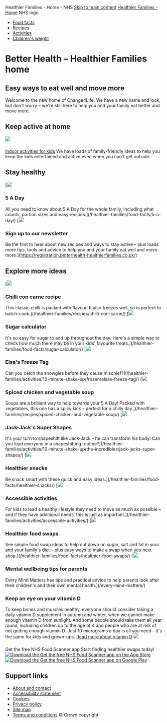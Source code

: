 
Healthier Families - Home - NHS
[Skip to main content](#maincontent)
[Healthier Families - Home](/healthier-families)
NHS logo
* [Food facts](/healthier-families/food-facts/)
* [Recipes](/healthier-families/recipes/)
* [Activities](/healthier-families/activities/)
* [Children's weight](/healthier-families/childrens-weight/)
# Better Health – Healthier Families home
## Easy ways to eat well and move more
Welcome to the new home of Change4Life. We have a new name and look, but don't worry – we're still here to help you and your family eat better and move more.
## Keep active at home
![](https://assets.nhs.uk/campaigns-cms-prod/images/indoor-activities-card.width-320.jpg)
### 
[Indoor activities for kids](/healthier-families/activities/indoor-activities-for-kids/)
We have loads of family-friendly ideas to help you keep the kids entertained and active even when you can't get outside.
## Stay healthy
[![](https://assets.nhs.uk/campaigns-cms-prod/images/5-a-day-page-card.2e16d0ba.fill-720x405.jpg)
### 5 A Day
All you need to know about 5 A Day for the whole family, including what counts, portion sizes and easy recipes.](/healthier-families/food-facts/5-a-day/)
[![](https://assets.nhs.uk/campaigns-cms-prod/images/Newsletter-sign-up-stock1.2e16d0ba.fill-720x405.jpg)
### Sign up to our newsletter
Be the first to hear about new recipes and ways to stay active – plus loads more tips, tools and advice to help you and your family eat well and move more.](https://registration.betterhealth-healthierfamilies.co.uk/)
## Explore more ideas
[![](https://assets.nhs.uk/campaigns-cms-prod/images/Chilli-con-carne.2e16d0ba.fill-720x405.jpg)
### Chilli con carne recipe
This classic chilli is packed with flavour. It also freezes well, so is perfect to batch-cook.](/healthier-families/recipes/chilli-con-carne/)
[![](https://assets.nhs.uk/campaigns-cms-prod/images/sug-calc-image-card.2e16d0ba.fill-720x405.jpg)
### Sugar calculator
It's so easy for sugar to add up throughout the day. Here's a simple way to check how much there may be in your kids' favourite treats.](/healthier-families/food-facts/sugar-calculator/)
[![](https://assets.nhs.uk/campaigns-cms-prod/images/Elsas_Freeze_Tag2.2e16d0ba.fill-720x405.png)
### Elsa's Freeze Tag
Can you catch the snowgies before they cause mischief?](/healthier-families/activities/10-minute-shake-up/frozen/elsas-freeze-tag/)
[![](https://assets.nhs.uk/campaigns-cms-prod/images/Spiced_chicken_soup.2e16d0ba.fill-720x405.png)
### Spiced chicken and vegetable soup
Soups are a brilliant way to help towards your 5 A Day! Packed with vegetables, this one has a spicy kick – perfect for a chilly day.](/healthier-families/recipes/spiced-chicken-and-vegetable-soup/)
[![](https://assets.nhs.uk/campaigns-cms-prod/images/Jack-Jacks_Super_Shapes_-_Main.2e16d0ba.fill-720x405.jpg)
### Jack-Jack's Super Shapes
It's your turn to shapeshift like Jack-Jack – he can transform his body! Can you lead everyone in a shapeshifting routine?](/healthier-families/activities/10-minute-shake-up/the-incredibles/jack-jacks-super-shapes/)
[![](https://assets.nhs.uk/campaigns-cms-prod/images/Snacks-page-card.2e16d0ba.fill-720x405.jpg)
### Healthier snacks
Be snack smart with these quick and easy ideas.](/healthier-families/food-facts/healthier-snacks/)
[![](https://assets.nhs.uk/campaigns-cms-prod/images/Accessible_activities.2e16d0ba.fill-720x405.jpg)
### Accessible activities
For kids to lead a healthy lifestyle they need to move as much as possible – and if they have additional needs, this is just as important.](/healthier-families/activities/accessible-activities/)
[![](https://assets.nhs.uk/campaigns-cms-prod/images/Swaps-page-card_d2ClVyq.2e16d0ba.fill-720x405.jpg)
### Healthier food swaps
See simple food swap ideas to help cut down on sugar, salt and fat in your and your family's diet – plus easy ways to make a swap when you next shop.](/healthier-families/food-facts/healthier-food-swaps/)
[![](https://assets.nhs.uk/campaigns-cms-prod/images/EMM.2e16d0ba.fill-720x405.jpg)
### Mental wellbeing tips for parents
Every Mind Matters has tips and practical advice to help parents look after their children's and their own mental health.](/every-mind-matters/)
### Keep an eye on your vitamin D
To keep bones and muscles healthy, everyone should consider taking a daily vitamin D supplement in autumn and winter, when we cannot make enough vitamin D from sunlight.
And some people should take them all year round, including children up to the age of 4 and people who are at risk of not getting enough vitamin D.
Just 10 micrograms a day is all you need – it's the same for kids and grown-ups.
[Read more about vitamin D](https://www.nhs.uk/conditions/vitamins-and-minerals/vitamin-d/)
![](https://assets.nhs.uk/campaigns-cms-prod/images/Food_scanner_app.2e16d0ba.fill-216x216.png)
### 
 Get the free NHS Food Scanner app
Start finding healthier swaps today!
[![Download the Get the free NHS Food Scanner app on the App Store](/campaigns/static/nhsuk/img/apple-store-badge.573692dca796.svg)](https://apps.apple.com/gb/app/change4life-food-scanner/id1182946415)
[![Download the Get the free NHS Food Scanner app on Google Play](/campaigns/static/nhsuk/img/google-play-badge.fcb5d5a2ea55.png)](https://play.google.com/store/apps/details?id=com.phe.c4lfoodsmart&hl=en_GB)
## Support links
* [About and contact](/healthier-families/about-and-contact/)
* [Accessibility statement](/healthier-families/accessibility-statement/)
* [Cookies](https://www.nhs.uk/our-policies/cookies-policy/)
* [Privacy policy](/healthier-families/privacy-policy/)
* [Site map](/healthier-families/site-map/)
* [Terms and conditions](/healthier-families/terms-and-conditions/)
© Crown copyright
